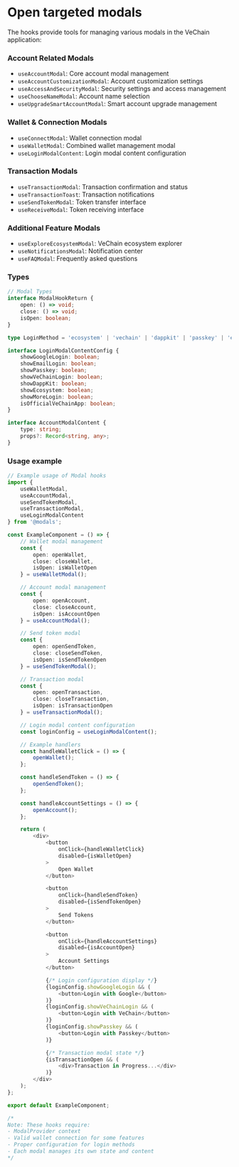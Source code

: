 # Open targeted modals

The hooks provide tools for managing various modals in the VeChain application:

### Account Related Modals

* `useAccountModal`: Core account modal management
* `useAccountCustomizationModal`: Account customization settings
* `useAccessAndSecurityModal`: Security settings and access management
* `useChooseNameModal`: Account name selection
* `useUpgradeSmartAccountModal`: Smart account upgrade management

### Wallet & Connection Modals

* `useConnectModal`: Wallet connection modal
* `useWalletModal`: Combined wallet management modal
* `useLoginModalContent`: Login modal content configuration

### Transaction Modals

* `useTransactionModal`: Transaction confirmation and status
* `useTransactionToast`: Transaction notifications
* `useSendTokenModal`: Token transfer interface
* `useReceiveModal`: Token receiving interface

### Additional Feature Modals

* `useExploreEcosystemModal`: VeChain ecosystem explorer
* `useNotificationsModal`: Notification center
* `useFAQModal`: Frequently asked questions

### Types

```typescript
// Modal Types
interface ModalHookReturn {
    open: () => void;
    close: () => void;
    isOpen: boolean;
}

type LoginMethod = 'ecosystem' | 'vechain' | 'dappkit' | 'passkey' | 'email' | 'google' | 'more';

interface LoginModalContentConfig {
    showGoogleLogin: boolean;
    showEmailLogin: boolean;
    showPasskey: boolean;
    showVeChainLogin: boolean;
    showDappKit: boolean;
    showEcosystem: boolean;
    showMoreLogin: boolean;
    isOfficialVeChainApp: boolean;
}

interface AccountModalContent {
    type: string;
    props?: Record<string, any>;
}
```

### Usage example

```typescript
// Example usage of Modal hooks
import { 
    useWalletModal,
    useAccountModal,
    useSendTokenModal,
    useTransactionModal,
    useLoginModalContent
} from '@modals';

const ExampleComponent = () => {
    // Wallet modal management
    const { 
        open: openWallet,
        close: closeWallet,
        isOpen: isWalletOpen 
    } = useWalletModal();

    // Account modal management
    const {
        open: openAccount,
        close: closeAccount,
        isOpen: isAccountOpen
    } = useAccountModal();

    // Send token modal
    const {
        open: openSendToken,
        close: closeSendToken,
        isOpen: isSendTokenOpen
    } = useSendTokenModal();

    // Transaction modal
    const {
        open: openTransaction,
        close: closeTransaction,
        isOpen: isTransactionOpen
    } = useTransactionModal();

    // Login modal content configuration
    const loginConfig = useLoginModalContent();

    // Example handlers
    const handleWalletClick = () => {
        openWallet();
    };

    const handleSendToken = () => {
        openSendToken();
    };

    const handleAccountSettings = () => {
        openAccount();
    };

    return (
        <div>
            <button 
                onClick={handleWalletClick}
                disabled={isWalletOpen}
            >
                Open Wallet
            </button>

            <button 
                onClick={handleSendToken}
                disabled={isSendTokenOpen}
            >
                Send Tokens
            </button>

            <button 
                onClick={handleAccountSettings}
                disabled={isAccountOpen}
            >
                Account Settings
            </button>

            {/* Login configuration display */}
            {loginConfig.showGoogleLogin && (
                <button>Login with Google</button>
            )}
            {loginConfig.showVeChainLogin && (
                <button>Login with VeChain</button>
            )}
            {loginConfig.showPasskey && (
                <button>Login with Passkey</button>
            )}

            {/* Transaction modal state */}
            {isTransactionOpen && (
                <div>Transaction in Progress...</div>
            )}
        </div>
    );
};

export default ExampleComponent;

/*
Note: These hooks require:
- ModalProvider context
- Valid wallet connection for some features
- Proper configuration for login methods
- Each modal manages its own state and content
*/
```
